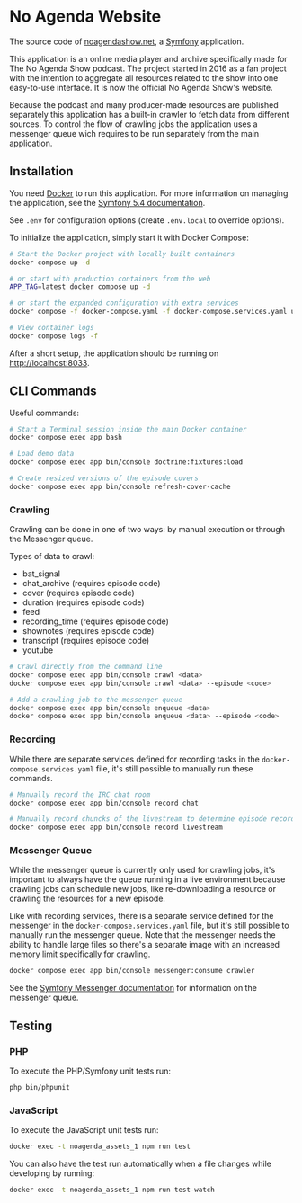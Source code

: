 # No Agenda Website

The source code of [noagendashow.net](https://www.noagendashow.net),
a [Symfony](https://symfony.com/) application.

This application is an online media player and archive specifically made for
The No Agenda Show podcast. The project started in 2016 as a fan project with
the intention to aggregate all resources related to the show into one
easy-to-use interface. It is now the official No Agenda Show's website.

Because the podcast and many producer-made resources are published separately
this application has a built-in crawler to fetch data from different sources.
To control the flow of crawling jobs the application uses a messenger queue
wich requires to be run separately from the main application.

## Installation

You need [Docker](https://www.docker.com/) to run this application. For more
information on managing the application, see the [Symfony 5.4 documentation](https://symfony.com/doc/5.4/index.html).

See `.env` for configuration options (create `.env.local` to override options).

To initialize the application, simply start it with Docker Compose:

```bash
# Start the Docker project with locally built containers
docker compose up -d

# or start with production containers from the web
APP_TAG=latest docker compose up -d

# or start the expanded configuration with extra services
docker compose -f docker-compose.yaml -f docker-compose.services.yaml up -d

# View container logs
docker compose logs -f
```

After a short setup, the application should be running on [http://localhost:8033](http://localhost:8033).

## CLI Commands

Useful commands:

```bash
# Start a Terminal session inside the main Docker container
docker compose exec app bash

# Load demo data
docker compose exec app bin/console doctrine:fixtures:load

# Create resized versions of the episode covers
docker compose exec app bin/console refresh-cover-cache
```

### Crawling

Crawling can be done in one of two ways: by manual execution or through the
Messenger queue.

Types of data to crawl:
* bat_signal
* chat_archive (requires episode code)
* cover (requires episode code)
* duration (requires episode code)
* feed
* recording_time (requires episode code)
* shownotes (requires episode code)
* transcript (requires episode code)
* youtube

```bash
# Crawl directly from the command line
docker compose exec app bin/console crawl <data>
docker compose exec app bin/console crawl <data> --episode <code>

# Add a crawling job to the messenger queue
docker compose exec app bin/console enqueue <data>
docker compose exec app bin/console enqueue <data> --episode <code>
```

### Recording

While there are separate services defined for recording tasks in the `docker-compose.services.yaml`
file, it's still possible to manually run these commands.

```bash
# Manually record the IRC chat room
docker compose exec app bin/console record chat

# Manually record chuncks of the livestream to determine episode recording times
docker compose exec app bin/console record livestream
```

### Messenger Queue

While the messenger queue is currently only used for crawling jobs, it's
important to always have the queue running in a live environment because
crawling jobs can schedule new jobs, like re-downloading a resource or
crawling the resources for a new episode.

Like with recording services, there is a separate service defined for the
messenger in the `docker-compose.services.yaml` file, but it's still possible
to manually run the messenger queue. Note that the messenger needs the ability
to handle large files so there's a separate image with an increased memory
limit specifically for crawling.

```bash
docker compose exec app bin/console messenger:consume crawler
```

See the [Symfony Messenger documentation](https://symfony.com/doc/4.4/messenger.html)
for information on the messenger queue.

## Testing

### PHP
To execute the PHP/Symfony unit tests run:
```bash
php bin/phpunit
```

### JavaScript
To execute the JavaScript unit tests run:
```bash
docker exec -t noagenda_assets_1 npm run test
```

You can also have the test run automatically when a file changes while developing by running:
```bash
docker exec -t noagenda_assets_1 npm run test-watch
```
